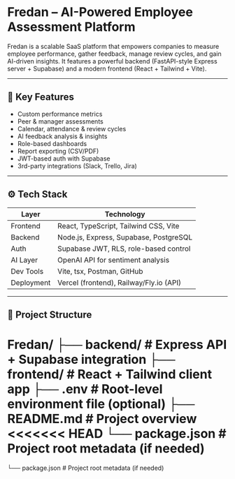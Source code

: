 # Fredan – AI-Powered Employee Assessment Platform

Fredan is a scalable SaaS platform that empowers companies to measure employee performance, gather feedback, manage review cycles, and gain AI-driven insights. It features a powerful backend (FastAPI-style Express server + Supabase) and a modern frontend (React + Tailwind + Vite).

---

## 🧠 Key Features

- Custom performance metrics
- Peer & manager assessments
- Calendar, attendance & review cycles
- AI feedback analysis & insights
- Role-based dashboards
- Report exporting (CSV/PDF)
- JWT-based auth with Supabase
- 3rd-party integrations (Slack, Trello, Jira)

---

## ⚙️ Tech Stack

| Layer      | Technology                             |
|------------|----------------------------------------|
| Frontend   | React, TypeScript, Tailwind CSS, Vite  |
| Backend    | Node.js, Express, Supabase, PostgreSQL |
| Auth       | Supabase JWT, RLS, role-based control  |
| AI Layer   | OpenAI API for sentiment analysis      |
| Dev Tools  | Vite, tsx, Postman, GitHub             |
| Deployment | Vercel (frontend), Railway/Fly.io (API)|

---

## 📂 Project Structure
Fredan/
├── backend/ # Express API + Supabase integration
├── frontend/ # React + Tailwind client app
├── .env # Root-level environment file (optional)
├── README.md # Project overview
<<<<<<< HEAD
└── package.json # Project root metadata (if needed)
=======
└── package.json # Project root metadata (if needed)


